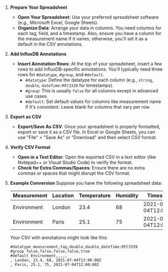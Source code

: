1. **Prepare Your Spreadsheet**
   - **Open Your Spreadsheet**: Use your preferred spreadsheet software (e.g., Microsoft Excel, Google Sheets).
   - **Organize Data**: Arrange your data in columns. You need columns for each tag, field, and a timestamp. Also, ensure you have a column for the measurement name if it varies; otherwise, you'll set it as a default in the CSV annotations.

2. **Add InfluxDB Annotations**
   - **Insert Annotation Rows**: At the top of your spreadsheet, insert a few rows to add InfluxDB-specific annotations. You'll typically need three rows for `#datatype`, `#group`, and `#default`.
     - `#datatype`: Define the datatype for each column (e.g., `string`, `double`, `dateTime:RFC3339` for timestamps).
     - `#group`: This is usually `false` for all columns except in advanced use cases.
     - `#default`: Set default values for columns like measurement name if it's consistent. Leave blank for columns that vary per row.

3. **Export as CSV**
   - **Export/Save As CSV**: Once your spreadsheet is properly formatted, export or save it as a CSV file. In Excel or Google Sheets, you can use "File" > "Save As" or "Download" and then select CSV format.

4. **Verify CSV Format**
   - **Open in a Text Editor**: Open the exported CSV in a text editor (like Notepad++ or Visual Studio Code) to verify the format.
   - **Check for Extra Commas/Spaces**: Ensure there are no extra commas or spaces that might disrupt the CSV format.

5. **Example Conversion**
   Suppose you have the following spreadsheet data:

   | Measurement | Location | Temperature | Humidity | Timestamp            |
   | ----------- | -------- | ----------- | -------- | -------------------- |
   | Environment | London   | 23.4        | 68       | 2021-07-04T12:00:00Z |
   | Environment | Paris    | 25.1        | 75       | 2021-07-04T12:00:00Z |

   Your CSV with annotations might look like this:

   ```csv
   #datatype measurement,tag,double,double,dateTime:RFC3339
   #group false,false,false,false,true
   #default Environment,,,,,
   , London, 23.4, 68, 2021-07-04T12:00:00Z
   , Paris, 25.1, 75, 2021-07-04T12:00:00Z